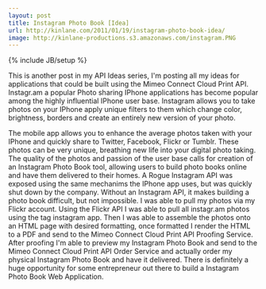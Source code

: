 ```yaml
---
layout: post
title: Instagram Photo Book [Idea]
url: http://kinlane.com/2011/01/19/instagram-photo-book-idea/
image: http://kinlane-productions.s3.amazonaws.com/instagram.PNG
---
```

{% include JB/setup %}
This is another post in my API Ideas series, I'm posting all my ideas for applications that could be built using the Mimeo Connect Cloud Print API.
Instagr.am a popular Photo sharing IPhone applications has become popular among the highly influential IPhone user base.
Instagram allows you to take photos on your IPhone apply unique filters to them which change color, brightness, borders and create an entirely new version of your photo.

The mobile app allows you to enhance the average photos taken with your IPhone and quickly share to Twitter, Facebook, Flickr or Tumblr.
These photos can be very unique, breathing new life into your digital photo taking.
The quality of the photos and passion of the user base calls for creation of an Instagram Photo Book tool, allowing users to build photo books online and have them delivered to their homes.
A Rogue Instagram API was exposed using the same mechanims the IPhone app uses, but was quickly shut down by the company.  Without an Instagram API, it makes building a photo book difficult, but not impossible.
I was able to pull my photos via my Flickr account.  Using the Flickr API I was able to pull all instagr.am photos using the tag instagram app.
Then I was able to assemble the photos onto an HTML page with desired formatting, once formatted I render the HTML to a PDF and send to the Mimeo Connect Cloud Print API Proofing Service.
After proofing I'm able to preview my Instagram Photo Book and send to the Mimeo Connect Cloud Print API Order Service and actually order my physical Instagram Photo Book and have it delivered.
There is definitely a huge opportunity for some entrepreneur out there to build a Instagram Photo Book Web Application.